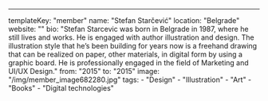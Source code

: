 ---
  templateKey: "member"
  name: "Stefan Starčević"
  location: "Belgrade"
  website: ""
  bio: "Stefan Starcevic was born in Belgrade in 1987, where he still lives and works. He is engaged with author illustration and design. The illustration style that he’s been building for years now is a freehand drawing that can be realized on paper, other materials, in digital form by using a graphic board. He is professionally engaged in the field of Marketing and UI/UX Design."
  from: "2015"
  to: "2015"
  image: "/img/member_image682280.jpg"
  tags: 
    - "Design"
    - "Illustration"
    - "Art"
    - "Books"
    - "Digital technologies"
